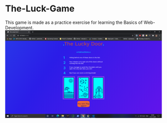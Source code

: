 # The-Luck-Game
This game is made as a practice exercise for learning the Basics of Web-Development.
<img src="./images/photo.png" />